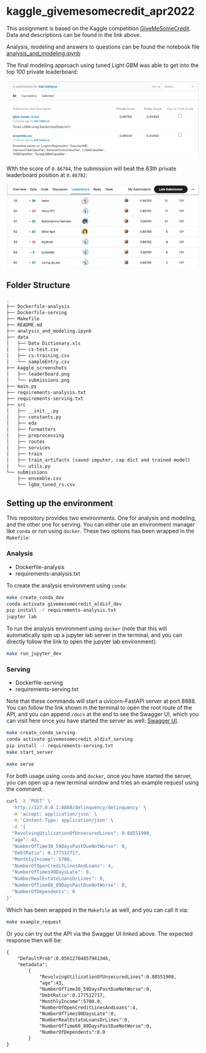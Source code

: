 # kaggle_givemesomecredit_apr2022

This assignment is based on the Kaggle competition [GiveMeSomeCredit](https://www.kaggle.com/competitions/GiveMeSomeCredit).
Data and descriptions can be found in the link above.

Analysis, modeling and answers to questions can be found the notebook file [analysis_and_modeling.ipynb](./analysis_and_modeling.ipynb)

The final modeling approach using tuned Light GBM was able to get into the top 100 private leaderboard:

![submissions](kaggle_screenshots/submissions.png)

WIth the score of `0.86784`, the submission will beat the 63th private leaderboard position at `0.86782`.

![leaderboard](kaggle_screenshots/leaderboard.png)

## Folder Structure

```
.
├── Dockerfile-analysis
├── Dockerfile-serving
├── Makefile
├── README.md
├── analysis_and_modeling.ipynb
├── data
│   ├── Data Dictionary.xls
│   ├── cs-test.csv
│   ├── cs-training.csv
│   └── sampleEntry.csv
├── kaggle_screenshots
│   ├── leaderboard.png
│   └── submissions.png
├── main.py
├── requirements-analysis.txt
├── requirements-serving.txt
├── src
│   ├── __init__.py
│   ├── constants.py
│   ├── eda
│   ├── formatters
│   ├── preprocessing
│   ├── routes
│   ├── services
│   ├── train
│   ├── train_artifacts (saved imputer, cap dict and trained model)
│   └── utils.py
└── submissions
    ├── ensemble.csv
    └── lgbm_tuned_rs.csv
```

## Setting up the environment

This repository provides two environments. One for analysis and modeling, and the other one for serving.
You can either use an environment manager like `conda` or run using `docker`. These two options has been wrapped in the `Makefile`:

### Analysis

- Dockerfile-analysis
- requirements-analysis.txt

To create the analysis environment using `conda`:

```bash
make create_conda_dev
conda activate givemesomecredit_aldisf_dev
pip install -r requirements-analysis.txt
jupyter lab
```

To run the analysis environment using `docker` (note that this will automatically spin up a jupyter lab server in the terminal,
and you can directly follow the link to open the jupyter lab environment):

```bash
make run_jupyter_dev
```

### Serving

- Dockerfile-serving
- requirements-serving.txt

Note that these commands will start a uvicorn-FastAPI server at port 8888. You can follow the link shown in the terminal to
open the root route of the API, and you can append `/docs` at the end to see the Swagger UI, which you can visit here
once you have started the server as well: [Swagger UI](http://127.0.0.1:8888/docs).

```bash
make create_conda_serving
conda activate givemesomecredit_aldisf_serving
pip install -r requirements-serving.txt
make start_server
```

```bash
make serve
```

For both usage using `conda` and `docker`, once you have started the server, you can
open up a new terminal window and tries an example request using the command:

```bash
curl -X 'POST' \
  'http://127.0.0.1:8888/delinquency/delinquency' \
  -H 'accept: application/json' \
  -H 'Content-Type: application/json' \
  -d '{
  "RevolvingUtilizationOfUnsecuredLines": 0.88551908,
  "age": 43,
  "NumberOfTime30_59DaysPastDueNotWorse": 0,
  "DebtRatio": 0.177512717,
  "MonthlyIncome": 5700,
  "NumberOfOpenCreditLinesAndLoans": 4,
  "NumberOfTimes90DaysLate": 0,
  "NumberRealEstateLoansOrLines": 0,
  "NumberOfTime60_89DaysPastDueNotWorse": 0,
  "NumberOfDependents": 0
}'
```

Which has been wrapped in the `Makefile` as well, and you can call it via:

```bash
make example_request
```

Or you can try out the API via the Swagger UI linked above. The expected response then will be:
```
{
    "DefaultProb":0.05612784857941346,
    "metadata":
        {
            "RevolvingUtilizationOfUnsecuredLines":0.88551908,
            "age":43,
            "NumberOfTime30_59DaysPastDueNotWorse":0,
            "DebtRatio":0.177512717,
            "MonthlyIncome":5700.0,
            "NumberOfOpenCreditLinesAndLoans":4,
            "NumberOfTimes90DaysLate":0,
            "NumberRealEstateLoansOrLines":0,
            "NumberOfTime60_89DaysPastDueNotWorse":0,
            "NumberOfDependents":0.0
        }
}
```
